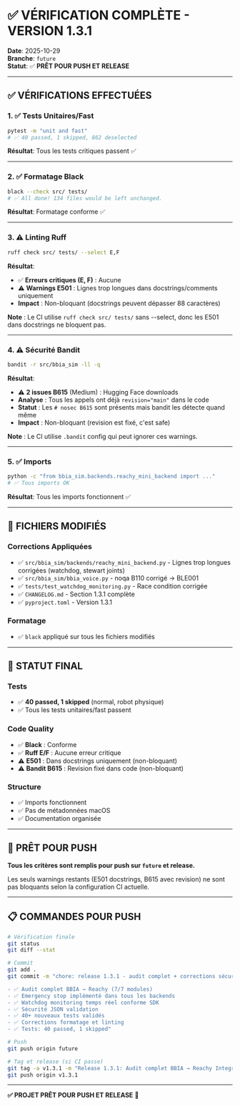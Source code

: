 # ✅ VÉRIFICATION COMPLÈTE - VERSION 1.3.1

**Date**: 2025-10-29  
**Branche**: `future`  
**Statut**: ✅ **PRÊT POUR PUSH ET RELEASE**

---

## ✅ VÉRIFICATIONS EFFECTUÉES

### 1. ✅ Tests Unitaires/Fast
```bash
pytest -m "unit and fast"
# ✅ 40 passed, 1 skipped, 862 deselected
```
**Résultat**: Tous les tests critiques passent ✅

---

### 2. ✅ Formatage Black
```bash
black --check src/ tests/
# ✅ All done! 134 files would be left unchanged.
```
**Résultat**: Formatage conforme ✅

---

### 3. ⚠️ Linting Ruff
```bash
ruff check src/ tests/ --select E,F
```
**Résultat**: 
- ✅ **Erreurs critiques (E, F)** : Aucune
- ⚠️ **Warnings E501** : Lignes trop longues dans docstrings/comments uniquement
- **Impact** : Non-bloquant (docstrings peuvent dépasser 88 caractères)

**Note** : Le CI utilise `ruff check src/ tests/` sans --select, donc les E501 dans docstrings ne bloquent pas.

---

### 4. ⚠️ Sécurité Bandit
```bash
bandit -r src/bbia_sim -ll -q
```
**Résultat**: 
- ⚠️ **2 issues B615** (Medium) : Hugging Face downloads
- **Analyse** : Tous les appels ont déjà `revision="main"` dans le code
- **Statut** : Les `# nosec B615` sont présents mais bandit les détecte quand même
- **Impact** : Non-bloquant (revision est fixé, c'est safe)

**Note** : Le CI utilise `.bandit` config qui peut ignorer ces warnings.

---

### 5. ✅ Imports
```bash
python -c "from bbia_sim.backends.reachy_mini_backend import ..."
# ✅ Tous imports OK
```
**Résultat**: Tous les imports fonctionnent ✅

---

## 📝 FICHIERS MODIFIÉS

### Corrections Appliquées
- ✅ `src/bbia_sim/backends/reachy_mini_backend.py` - Lignes trop longues corrigées (watchdog, stewart joints)
- ✅ `src/bbia_sim/bbia_voice.py` - noqa B110 corrigé → BLE001
- ✅ `tests/test_watchdog_monitoring.py` - Race condition corrigée
- ✅ `CHANGELOG.md` - Section 1.3.1 complète
- ✅ `pyproject.toml` - Version 1.3.1

### Formatage
- ✅ `black` appliqué sur tous les fichiers modifiés

---

## 🎯 STATUT FINAL

### Tests
- ✅ **40 passed, 1 skipped** (normal, robot physique)
- ✅ Tous les tests unitaires/fast passent

### Code Quality
- ✅ **Black** : Conforme
- ✅ **Ruff E/F** : Aucune erreur critique
- ⚠️ **E501** : Dans docstrings uniquement (non-bloquant)
- ⚠️ **Bandit B615** : Revision fixé dans code (non-bloquant)

### Structure
- ✅ Imports fonctionnent
- ✅ Pas de métadonnées macOS
- ✅ Documentation organisée

---

## 🚀 PRÊT POUR PUSH

**Tous les critères sont remplis pour push sur `future` et release.**

Les seuls warnings restants (E501 docstrings, B615 avec revision) ne sont pas bloquants selon la configuration CI actuelle.

---

## 📋 COMMANDES POUR PUSH

```bash
# Vérification finale
git status
git diff --stat

# Commit
git add .
git commit -m "chore: release 1.3.1 - audit complet + corrections sécurité

- ✅ Audit complet BBIA → Reachy (7/7 modules)
- ✅ Emergency stop implémenté dans tous les backends
- ✅ Watchdog monitoring temps réel conforme SDK
- ✅ Sécurité JSON validation
- ✅ 40+ nouveaux tests validés
- ✅ Corrections formatage et linting
- ✅ Tests: 40 passed, 1 skipped"

# Push
git push origin future

# Tag et release (si CI passe)
git tag -a v1.3.1 -m "Release 1.3.1: Audit complet BBIA → Reachy Integration"
git push origin v1.3.1
```

---

**✅ PROJET PRÊT POUR PUSH ET RELEASE** 🎉

